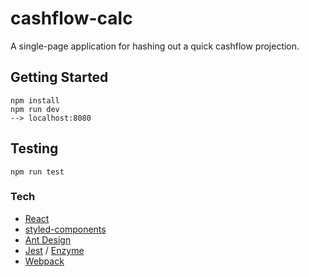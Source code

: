 # cashflow-calc

A single-page application for hashing out a quick cashflow projection.

## Getting Started

```
npm install
npm run dev
--> localhost:8080
```

## Testing

```
npm run test
```

### Tech

* [React](https://reactjs.org/)
* [styled-components](https://www.styled-components.com/)
* [Ant Design](https://ant.design/)
* [Jest](https://facebook.github.io/jest/) / [Enzyme](http://airbnb.io/enzyme/)
* [Webpack](https://webpack.js.org/)
